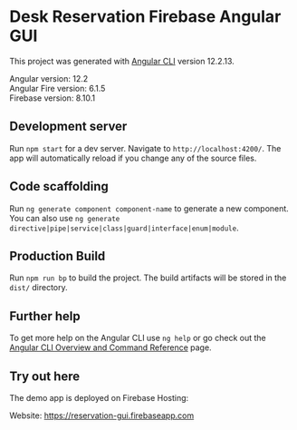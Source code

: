 # Desk Reservation Firebase Angular GUI

This project was generated with [Angular CLI](https://github.com/angular/angular-cli) version 12.2.13.

Angular version: 12.2\
Angular Fire version: 6.1.5\
Firebase version: 8.10.1

## Development server

Run `npm start` for a dev server. Navigate to `http://localhost:4200/`. The app will automatically reload if you change any of the source files.

## Code scaffolding

Run `ng generate component component-name` to generate a new component. You can also use `ng generate directive|pipe|service|class|guard|interface|enum|module`.

## Production Build

Run `npm run bp` to build the project. The build artifacts will be stored in the `dist/` directory.

## Further help

To get more help on the Angular CLI use `ng help` or go check out the [Angular CLI Overview and Command Reference](https://angular.io/cli) page.

## Try out here

The demo app is deployed on Firebase Hosting:

Website: https://reservation-gui.firebaseapp.com
